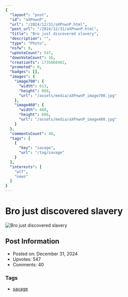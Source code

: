 ```yaml
---
{
  "layout": "post",
  "id": "aXPnwnP",
  "url": "/2024/12/31/aXPnwnP.html",
  "post_url": "/2024/12/31/aXPnwnP.html",
  "title": "Bro just discovered slavery",
  "description": "",
  "type": "Photo",
  "nsfw": 0,
  "upVoteCount": 547,
  "downVoteCount": 16,
  "creationTs": 1735660402,
  "promoted": 0,
  "badges": [],
  "images": {
    "image700": {
      "width": 613,
      "height": 808,
      "url": "/assets/media/aXPnwnP_image700.jpg"
    },
    "image460": {
      "width": 460,
      "height": 606,
      "url": "/assets/media/aXPnwnP_image460.jpg"
    }
  },
  "commentsCount": 40,
  "tags": [
    {
      "key": "savage",
      "url": "/tag/savage"
    }
  ],
  "interests": [
    "wtf",
    "news"
  ]
}
---
```


# Bro just discovered slavery

![Bro just discovered slavery](/assets/media/aXPnwnP_image700.jpg)

## Post Information

- Posted on: December 31, 2024
- Upvotes: 547
- Comments: 40

### Tags

- [savage](/tag/savage)
